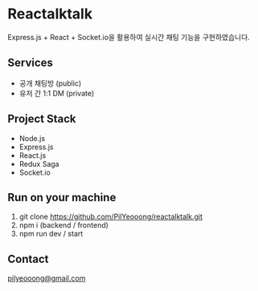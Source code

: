 # **Reactalktalk**
Express.js + React + Socket.io을 활용하여 실시간 채팅 
기능을 구현하였습니다.

  
## **Services**
- 공개 채팅방 (public)
- 유저 간 1:1 DM (private)

## **Project Stack**

- Node.js
- Express.js
- React.js
- Redux Saga
- Socket.io


## **Run on your machine**

 1. git clone https://github.com/PilYeooong/reactalktalk.git
 2. npm i (backend / frontend)
 3. npm run dev / start


## **Contact**
pilyeooong@gmail.com



